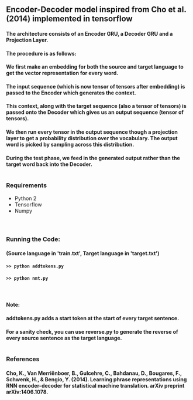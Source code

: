 ## Encoder-Decoder model inspired from Cho et al. (2014) implemented in tensorflow

#### The architecture consists of an Encoder GRU, a Decoder GRU and a Projection Layer.

#### The procedure is as follows:

#### We first make an embedding for both the source and target language to get the vector representation for every word. 

#### The input sequence (which is now tensor of tensors after embedding) is passed to the Encoder which generates the context.

#### This context, along with the target sequence (also a tensor of tensors) is passed onto the Decoder which gives us an output sequence (tensor of tensors).

#### We then run every tensor in the output sequence though a projection layer to get a probability distribution over the vocabulary. The output word is picked by sampling across this distribution.

#### During the test phase, we feed in the generated output rather than the target word back into the Decoder. </br> </br>

### Requirements
* Python 2
* Tensorflow
* Numpy
#### </br>


### Running the Code:

#### (Source language in 'train.txt', Target language in 'target.txt')
#### ```>> python addtokens.py```
#### ```>> python nmt.py```
####  </br> 

####   

#### Note:

#### addtokens.py adds a start token at the start of every target sentence.
#### For a sanity check, you can use reverse.py to generate the reverse of every source sentence as the target language. </br> </br>

### References
#### Cho, K., Van Merriënboer, B., Gulcehre, C., Bahdanau, D., Bougares, F., Schwenk, H., & Bengio, Y. (2014). Learning phrase representations using RNN encoder-decoder for statistical machine translation. arXiv preprint arXiv:1406.1078.

